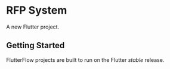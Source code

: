 # RFP System

A new Flutter project.

## Getting Started

FlutterFlow projects are built to run on the Flutter _stable_ release.
